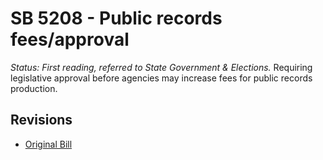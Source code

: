 # SB 5208 - Public records fees/approval
*Status: First reading, referred to State Government & Elections.*
Requiring legislative approval before agencies may increase fees for public records production.

## Revisions
* [Original Bill](1/)